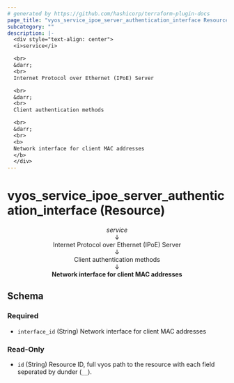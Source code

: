 ```yaml
---
# generated by https://github.com/hashicorp/terraform-plugin-docs
page_title: "vyos_service_ipoe_server_authentication_interface Resource - vyos"
subcategory: ""
description: |-
  <div style="text-align: center">
  <i>service</i>

  <br>
  &darr;
  <br>
  Internet Protocol over Ethernet (IPoE) Server

  <br>
  &darr;
  <br>
  Client authentication methods

  <br>
  &darr;
  <br>
  <b>
  Network interface for client MAC addresses
  </b>
  </div>
---
```


# vyos_service_ipoe_server_authentication_interface (Resource)

<div style="text-align: center">
<i>service</i>

<br>
&darr;
<br>
Internet Protocol over Ethernet (IPoE) Server

<br>
&darr;
<br>
Client authentication methods

<br>
&darr;
<br>
<b>
Network interface for client MAC addresses
</b>
</div>



<!-- schema generated by tfplugindocs -->
## Schema

### Required

- `interface_id` (String) Network interface for client MAC addresses

### Read-Only

- `id` (String) Resource ID, full vyos path to the resource with each field seperated by dunder (`__`).
